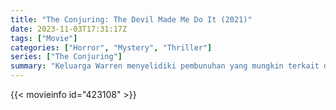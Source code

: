 ```yaml
---
title: "The Conjuring: The Devil Made Me Do It (2021)"
date: 2023-11-03T17:31:17Z
tags: ["Movie"]
categories: ["Horror", "Mystery", "Thriller"]
series: ["The Conjuring"]
summary: "Keluarga Warren menyelidiki pembunuhan yang mungkin terkait dengan kerasukan setan."
---
```


<mux-player stream-type="on-demand"
src="https://kp3d-my.sharepoint.com/personal/ryoo_kp3d_onmicrosoft_com/_layouts/15/download.aspx?share=Efu6dzNaMcxMsXyU0lW4rc8BgV7U_ajf42lMLY7CiaTQDw" prefer-playback="mse" controls>

</mux-player>


{{< movieinfo id="423108" >}}

<script src="https://cdn.jsdelivr.net/npm/@mux/mux-player"></script>

 <script type="application/ld+json ">
{
"@context": "https://schema.org/",
"@type": "VideoObject",
"name": "The Conjuring: The Devil Made Me Do It",
"contentUrl": "https://stream.mux.com/zRC872CYTUw8akOqAgcjW81TQnvevNerrjAxWjvO8ik.m3u8",
"thumbnailUrl": "https://www.themoviedb.org/t/p/original/icWg7FV0WdlQd1NAGxlBJ0ecpvi.jpg?width=314&fit_mode=preserve&time=25",
"uploadDate": "2023-11-03T17:31:17Z",
}

</script>

